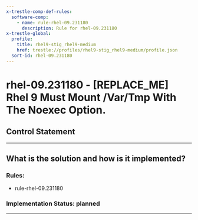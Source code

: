 ```yaml
---
x-trestle-comp-def-rules:
  software-comp:
    - name: rule-rhel-09.231180
      description: Rule for rhel-09.231180
x-trestle-global:
  profile:
    title: rhel9-stig_rhel9-medium
    href: trestle://profiles/rhel9-stig_rhel9-medium/profile.json
  sort-id: rhel-09.231180
---
```


# rhel-09.231180 - \[REPLACE_ME\] Rhel 9 Must Mount /Var/Tmp With The Noexec Option.

## Control Statement

______________________________________________________________________

## What is the solution and how is it implemented?

<!-- For implementation status enter one of: implemented, partial, planned, alternative, not-applicable -->

<!-- Note that the list of rules under ### Rules: is read-only and changes will not be captured after assembly to JSON -->

<!-- Add control implementation description here for control: rhel-09.231180 -->

### Rules:

  - rule-rhel-09.231180

### Implementation Status: planned

______________________________________________________________________
